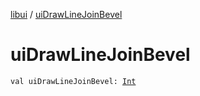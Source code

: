 [libui](index.md) / [uiDrawLineJoinBevel](./ui-draw-line-join-bevel.md)

# uiDrawLineJoinBevel

`val uiDrawLineJoinBevel: `[`Int`](https://kotlinlang.org/api/latest/jvm/stdlib/kotlin/-int/index.html)